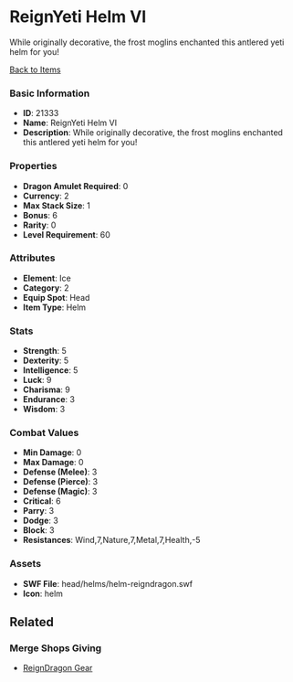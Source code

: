 # ReignYeti Helm VI

While originally decorative, the frost moglins enchanted this antlered yeti helm for you!

[Back to Items](../items.md)

### Basic Information

- **ID**: 21333
- **Name**: ReignYeti Helm VI
- **Description**: While originally decorative, the frost moglins enchanted this antlered yeti helm for you!

### Properties

- **Dragon Amulet Required**: 0
- **Currency**: 2
- **Max Stack Size**: 1
- **Bonus**: 6
- **Rarity**: 0
- **Level Requirement**: 60

### Attributes

- **Element**: Ice
- **Category**: 2
- **Equip Spot**: Head
- **Item Type**: Helm

### Stats

- **Strength**: 5
- **Dexterity**: 5
- **Intelligence**: 5
- **Luck**: 9
- **Charisma**: 9
- **Endurance**: 3
- **Wisdom**: 3

### Combat Values

- **Min Damage**: 0
- **Max Damage**: 0
- **Defense (Melee)**: 3
- **Defense (Pierce)**: 3
- **Defense (Magic)**: 3
- **Critical**: 6
- **Parry**: 3
- **Dodge**: 3
- **Block**: 3
- **Resistances**: Wind,7,Nature,7,Metal,7,Health,-5

### Assets

- **SWF File**: head/helms/helm-reigndragon.swf
- **Icon**: helm

## Related

### Merge Shops Giving

- [ReignDragon Gear](../merge-shops/380-reigndragon-gear.md)

